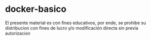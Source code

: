 # docker-basico
El presente material es con fines educativos, por ende, se prohibe su distribucion con fines de lucro y/o modificación directa sin previa autorizacion
